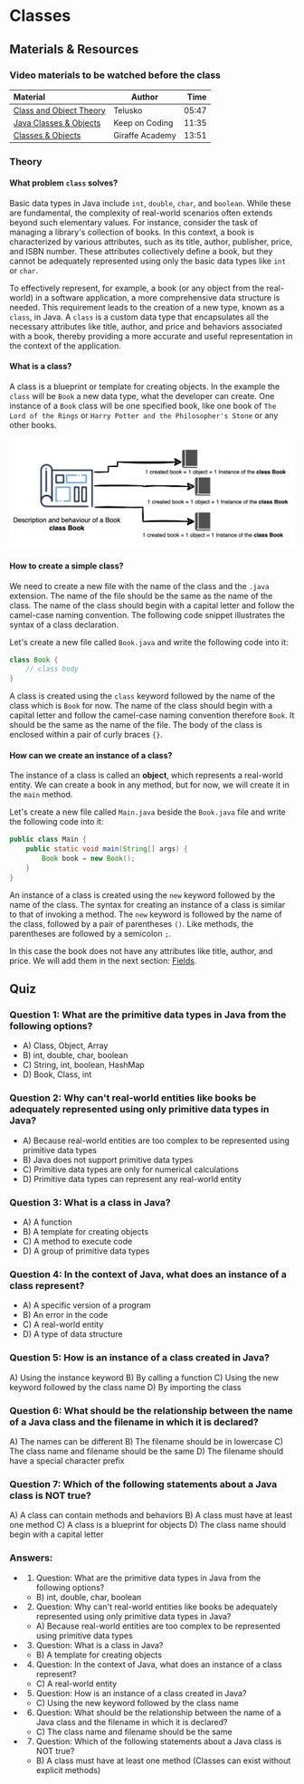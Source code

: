 # Classes

## Materials & Resources

### Video materials to be watched before the class

| Material                                                                    | Author          |  Time |
|:----------------------------------------------------------------------------|-----------------|------:|
| [Class and Object Theory](https://youtu.be/Znmz_WxMxp4?si=q1H_d-RBA9udk7TB) | Telusko         | 05:47 |
| [Java Classes & Objects](https://youtu.be/IUqKuGNasdM?si=tAQmxKzMyvzg1TOB)  | Keep on Coding  | 11:35 |
| [Classes & Objects](https://youtu.be/Mm06BuD3PlY?si=zalfU2mwtKaLBnlj)       | Giraffe Academy | 13:51 |

### Theory

#### What problem `class` solves?

Basic data types in Java include `int`, `double`, `char`, and `boolean`.
While these are fundamental, the complexity of real-world scenarios often extends beyond such elementary values.
For instance, consider the task of managing a library's collection of books.
In this context, a book is characterized by various attributes, such as its title,
author, publisher, price, and ISBN number. These attributes collectively define a book, but they cannot be adequately
represented using only the basic data types like `int` or `char`.

To effectively represent, for example, a book (or any object from the real-world)
in a software application, a more comprehensive data structure is needed.
This requirement leads to the creation of a new type, known as a `class`, in Java.
A `class` is a custom data type that encapsulates all the necessary attributes like
title, author, and price and behaviors associated with a
book, thereby providing a more accurate and useful representation in the context of the application.

#### What is a class?

A class is a blueprint or template for creating objects.
In the example the `class` will be `Book` a new data type, what the developer can create.
One instance of a `Book` class will be one specified book,
like one book of `The Lord of the Rings` or `Harry Potter and the Philosopher's Stone` or any other books.

!["Image of the relation between Book Class and Instances"](./images/01-class-book.png)

#### How to create a simple class?

We need to create a new file with the name of the class and the `.java` extension.
The name of the file should be the same as the name of the class.
The name of the class should begin with a capital letter and follow the camel-case naming convention.
The following code snippet illustrates the syntax of a class declaration.

Let's create a new file called `Book.java` and write the following code into it:

```java
class Book {
    // class body
}
```

A class is created using the `class` keyword followed by the name of the class which is `Book` for now.
The name of the class should begin with a capital letter and follow the camel-case naming convention therefore `Book`.
It should be the same as the name of the file. The body of the class is enclosed within a pair of curly braces `{}`.

#### How can we create an instance of a class?

The instance of a class is called an **object**, which represents a real-world entity.
We can create a book in any method, but for now, we will create it in the `main` method.

Let's create a new file called `Main.java` beside the `Book.java` file
and write the following code into it:

```java
public class Main {
    public static void main(String[] args) {
        Book book = new Book();
    }
}
```

An instance of a class is created using the `new` keyword followed by the name of the class.
The syntax for creating an instance of a class is similar to that of invoking a method.
The `new` keyword is followed by the name of the class, followed by a pair of parentheses `()`.
Like methods, the parentheses are followed by a semicolon `;`.

In this case the book does not have any attributes like title, author, and price.
We will add them in the next section: [Fields](../fields-properties-attributes/README.md).

## Quiz

### Question 1: What are the primitive data types in Java from the following options?

- A) Class, Object, Array
- B) int, double, char, boolean
- C) String, int, boolean, HashMap
- D) Book, Class, int

### Question 2: Why can't real-world entities like books be adequately represented using only primitive data types in Java?

- A) Because real-world entities are too complex to be represented using primitive data types
- B) Java does not support primitive data types
- C) Primitive data types are only for numerical calculations
- D) Primitive data types can represent any real-world entity

### Question 3: What is a class in Java?

- A) A function
- B) A template for creating objects
- C) A method to execute code
- D) A group of primitive data types

### Question 4: In the context of Java, what does an **instance** of a class represent?

- A) A specific version of a program
- B) An error in the code
- C) A real-world entity
- D) A type of data structure

### Question 5: How is an instance of a class created in Java?

A) Using the instance keyword
B) By calling a function
C) Using the new keyword followed by the class name
D) By importing the class

### Question 6: What should be the relationship between the name of a Java class and the filename in which it is declared?

A) The names can be different
B) The filename should be in lowercase
C) The class name and filename should be the same
D) The filename should have a special character prefix

### Question 7: Which of the following statements about a Java class is NOT true?
A) A class can contain methods and behaviors
B) A class must have at least one method
C) A class is a blueprint for objects
D) The class name should begin with a capital letter

### Answers:

- 1. Question: What are the primitive data types in Java from the following options?
  - B) int, double, char, boolean
- 2. Question: Why can't real-world entities like books be adequately represented using only primitive data types in Java?
  - A) Because real-world entities are too complex to be represented using primitive data types
- 3. Question: What is a class in Java?
  - B) A template for creating objects
- 4. Question: In the context of Java, what does an instance of a class represent?
  - C) A real-world entity
- 5. Question: How is an instance of a class created in Java?
  - C) Using the new keyword followed by the class name
- 6. Question: What should be the relationship between the name of a Java class and the filename in which it is declared?
  - C) The class name and filename should be the same
- 7. Question: Which of the following statements about a Java class is NOT true?
  - B) A class must have at least one method (Classes can exist without explicit methods) 
